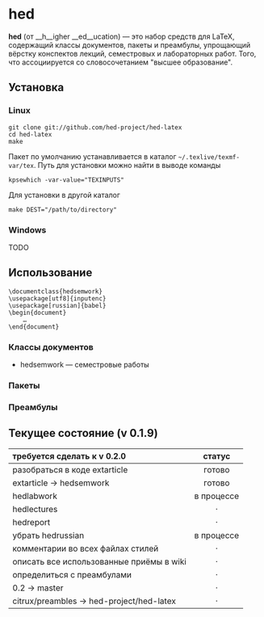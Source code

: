# hed

__hed__ (от __h__igher __ed__ucation) — это набор средств для LaTeX,
содержащий классы документов, пакеты и преамбулы, упрощающий вёрстку
конспектов лекций, семестровых и лабораторных работ. Того, что ассоциируется со
словосочетанием "высшее образование".

## Установка
### Linux

    git clone git://github.com/hed-project/hed-latex
    cd hed-latex
    make

Пакет по умолчанию устанавливается в каталог `~/.texlive/texmf-var/tex`.
Путь для установки можно найти в выводе команды

    kpsewhich -var-value="TEXINPUTS"

Для установки в другой каталог

    make DEST="/path/to/directory"

### Windows
TODO

## Использование

    \documentclass{hedsemwork}
    \usepackage[utf8]{inputenc}
    \usepackage[russian]{babel}
    \begin{document}
        …
    \end{document}

### Классы документов

* hedsemwork — семестровые работы

### Пакеты
### Преамбулы

## Текущее состояние (v 0.1.9)

|           требуется сделать к v 0.2.0          |  статус  |
|:-----------------------------------------------|:--------:|
| разобраться в коде extarticle                  |  готово  |
| extarticle → hedsemwork                        |  готово  |
| hedlabwork                                     |в процессе|
| hedlectures                                    |     ·    |
| hedreport                                      |     ·    |
| убрать hedrussian                              |в процессе|
| комментарии во всех файлах стилей              |     ·    |
| описать все использованные приёмы в wiki       |     ·    |
| определиться c преамбулами                     |     ·    |
| 0.2 → master                                   |     ·    |
| citrux/preambles → hed-project/hed-latex       |     ·    |
